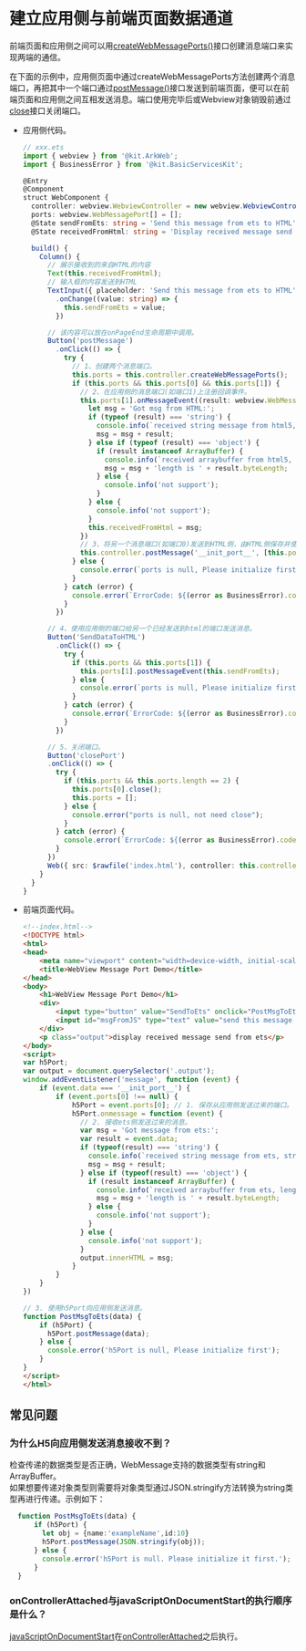 # 建立应用侧与前端页面数据通道
<!--Kit: ArkWeb-->
<!--Subsystem: Web-->
<!--Owner: @aohui-->
<!--Designer: @yaomingliu-->
<!--Tester: @ghiker-->
<!--Adviser: @HelloCrease-->


前端页面和应用侧之间可以用[createWebMessagePorts()](../reference/apis-arkweb/arkts-apis-webview-WebviewController.md#createwebmessageports)接口创建消息端口来实现两端的通信。


在下面的示例中，应用侧页面中通过createWebMessagePorts方法创建两个消息端口，再把其中一个端口通过[postMessage()](../reference/apis-arkweb/arkts-apis-webview-WebviewController.md#postmessage)接口发送到前端页面，便可以在前端页面和应用侧之间互相发送消息。端口使用完毕后或Webview对象销毁前通过[close](../reference/apis-arkweb/arkts-apis-webview-WebMessagePort.md#close)接口关闭端口。


- 应用侧代码。

  ```ts
  // xxx.ets
  import { webview } from '@kit.ArkWeb';
  import { BusinessError } from '@kit.BasicServicesKit';

  @Entry
  @Component
  struct WebComponent {
    controller: webview.WebviewController = new webview.WebviewController();
    ports: webview.WebMessagePort[] = [];
    @State sendFromEts: string = 'Send this message from ets to HTML';
    @State receivedFromHtml: string = 'Display received message send from HTML';

    build() {
      Column() {
        // 展示接收到的来自HTML的内容
        Text(this.receivedFromHtml);
        // 输入框的内容发送到HTML
        TextInput({ placeholder: 'Send this message from ets to HTML' })
          .onChange((value: string) => {
            this.sendFromEts = value;
          })

        // 该内容可以放在onPageEnd生命周期中调用。
        Button('postMessage')
          .onClick(() => {
            try {
              // 1、创建两个消息端口。
              this.ports = this.controller.createWebMessagePorts();
              if (this.ports && this.ports[0] && this.ports[1]) {
                // 2、在应用侧的消息端口(如端口1)上注册回调事件。
                this.ports[1].onMessageEvent((result: webview.WebMessage) => {
                  let msg = 'Got msg from HTML:';
                  if (typeof (result) === 'string') {
                    console.info(`received string message from html5, string is: ${result}`);
                    msg = msg + result;
                  } else if (typeof (result) === 'object') {
                    if (result instanceof ArrayBuffer) {
                      console.info(`received arraybuffer from html5, length is: ${result.byteLength}`);
                      msg = msg + 'length is ' + result.byteLength;
                    } else {
                      console.info('not support');
                    }
                  } else {
                    console.info('not support');
                  }
                  this.receivedFromHtml = msg;
                })
                // 3、将另一个消息端口(如端口0)发送到HTML侧，由HTML侧保存并使用。
                this.controller.postMessage('__init_port__', [this.ports[0]], '*');
              } else {
                console.error(`ports is null, Please initialize first`);
              }
            } catch (error) {
              console.error(`ErrorCode: ${(error as BusinessError).code},  Message: ${(error as BusinessError).message}`);
            }
          })

        // 4、使用应用侧的端口给另一个已经发送到html的端口发送消息。
        Button('SendDataToHTML')
          .onClick(() => {
            try {
              if (this.ports && this.ports[1]) {
                this.ports[1].postMessageEvent(this.sendFromEts);
              } else {
                console.error(`ports is null, Please initialize first`);
              }
            } catch (error) {
              console.error(`ErrorCode: ${(error as BusinessError).code},  Message: ${(error as BusinessError).message}`);
            }
          })

        // 5、关闭端口。  
        Button('closePort')
        .onClick(() => {
          try {
            if (this.ports && this.ports.length == 2) {
              this.ports[0].close();
              this.ports = [];
            } else {
              console.error("ports is null, not need close");
            }
          } catch (error) {
            console.error(`ErrorCode: ${(error as BusinessError).code},  Message: ${(error as BusinessError).message}`);
          }
        })
        Web({ src: $rawfile('index.html'), controller: this.controller })
      }
    }
  }
  ```

- 前端页面代码。

  ```html
  <!--index.html-->
  <!DOCTYPE html>
  <html>
  <head>
      <meta name="viewport" content="width=device-width, initial-scale=1.0">
      <title>WebView Message Port Demo</title>
  </head>
  <body>
      <h1>WebView Message Port Demo</h1>
      <div>
          <input type="button" value="SendToEts" onclick="PostMsgToEts(msgFromJS.value);"/><br/>
          <input id="msgFromJS" type="text" value="send this message from HTML to ets"/><br/>
      </div>
      <p class="output">display received message send from ets</p>
  </body>
  <script>
  var h5Port;
  var output = document.querySelector('.output');
  window.addEventListener('message', function (event) {
      if (event.data === '__init_port__') {
          if (event.ports[0] !== null) {
              h5Port = event.ports[0]; // 1. 保存从应用侧发送过来的端口。
              h5Port.onmessage = function (event) {
                // 2. 接收ets侧发送过来的消息。
                var msg = 'Got message from ets:';
                var result = event.data;
                if (typeof(result) === 'string') {
                  console.info(`received string message from ets, string is: ${result}`);
                  msg = msg + result;
                } else if (typeof(result) === 'object') {
                  if (result instanceof ArrayBuffer) {
                    console.info(`received arraybuffer from ets, length is: ${result.byteLength}`);
                    msg = msg + 'length is ' + result.byteLength;
                  } else {
                    console.info('not support');
                  }
                } else {
                  console.info('not support');
                }
                output.innerHTML = msg;
              }
          }
      }
  })

  // 3. 使用h5Port向应用侧发送消息。
  function PostMsgToEts(data) {
      if (h5Port) {
        h5Port.postMessage(data);
      } else {
        console.error('h5Port is null, Please initialize first');
      }
  }
  </script>
  </html>
  ```

## 常见问题

### 为什么H5向应用侧发送消息接收不到？
检查传递的数据类型是否正确，WebMessage支持的数据类型有string和ArrayBuffer。  
如果想要传递对象类型则需要将对象类型通过JSON.stringify方法转换为string类型再进行传递。示例如下：

```ts
  function PostMsgToEts(data) {
      if (h5Port) {
        let obj = {name:'exampleName',id:10}
        h5Port.postMessage(JSON.stringify(obj));
      } else {
        console.error('h5Port is null. Please initialize it first.');
      }
  }
```

### onControllerAttached与javaScriptOnDocumentStart的执行顺序是什么？
[javaScriptOnDocumentStart](../reference/apis-arkweb/arkts-basic-components-web-attributes.md#javascriptondocumentstart11)在[onControllerAttached](../reference/apis-arkweb/arkts-basic-components-web-events.md#oncontrollerattached10)之后执行。 